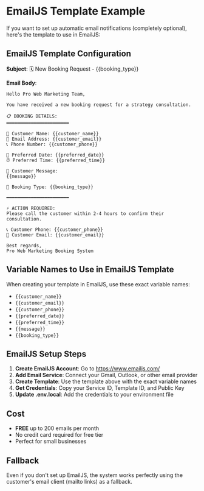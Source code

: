 # EmailJS Template Example

If you want to set up automatic email notifications (completely optional), here's the template to use in EmailJS:

## EmailJS Template Configuration

**Subject**: 🗓️ New Booking Request - {{booking_type}}

**Email Body**:
```
Hello Pro Web Marketing Team,

You have received a new booking request for a strategy consultation.

📋 BOOKING DETAILS:
━━━━━━━━━━━━━━━━━━━━━━━

👤 Customer Name: {{customer_name}}
📧 Email Address: {{customer_email}}
📞 Phone Number: {{customer_phone}}

📅 Preferred Date: {{preferred_date}}
⏰ Preferred Time: {{preferred_time}}

💬 Customer Message:
{{message}}

🎯 Booking Type: {{booking_type}}

━━━━━━━━━━━━━━━━━━━━━━━

⚡ ACTION REQUIRED:
Please call the customer within 2-4 hours to confirm their consultation.

📞 Customer Phone: {{customer_phone}}
📧 Customer Email: {{customer_email}}

Best regards,
Pro Web Marketing Booking System
```

## Variable Names to Use in EmailJS Template

When creating your template in EmailJS, use these exact variable names:

- `{{customer_name}}`
- `{{customer_email}}`
- `{{customer_phone}}`
- `{{preferred_date}}`
- `{{preferred_time}}`
- `{{message}}`
- `{{booking_type}}`

## EmailJS Setup Steps

1. **Create EmailJS Account**: Go to https://www.emailjs.com/
2. **Add Email Service**: Connect your Gmail, Outlook, or other email provider
3. **Create Template**: Use the template above with the exact variable names
4. **Get Credentials**: Copy your Service ID, Template ID, and Public Key
5. **Update .env.local**: Add the credentials to your environment file

## Cost

- **FREE** up to 200 emails per month
- No credit card required for free tier
- Perfect for small businesses

## Fallback

Even if you don't set up EmailJS, the system works perfectly using the customer's email client (mailto links) as a fallback.